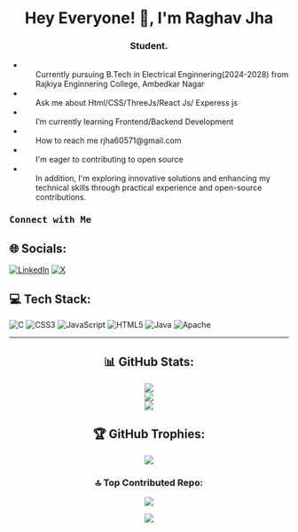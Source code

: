 <h1 align="center">Hey Everyone! 👋, I'm Raghav Jha</h1>
<h3 align="center">Student.</h3> 


- <ul>Currently pursuing B.Tech in Electrical Enginnering(2024-2028) from Rajkiya Enginnering College, Ambedkar Nagar</ul>
- <ul>Ask me about Html/CSS/ThreeJs/React Js/ Experess js</ul>
-  <ul>I’m currently learning Frontend/Backend Development</ul>
-  <ul>How to reach me <a>rjha60571@gmail.com</a></ul
- <ul>I'm eager to contributing  to open source </ul>
- <ul>In addition, I'm exploring innovative solutions and enhancing my technical skills through practical experience and open-source contributions.</ul>

   

<h3><b><samp>Connect with Me</samp></b></h3>

## 🌐 Socials:
[![LinkedIn](https://img.shields.io/badge/LinkedIn-%230077B5.svg?logo=linkedin&logoColor=white)](https://www.linkedin.com/in/raghav-jha-25692430b/) 
[![X](https://img.shields.io/badge/X-black.svg?logo=X&logoColor=white)](https://x.com/rjha60571)


## 💻 Tech Stack:
![C](https://img.shields.io/badge/c-%2300599C.svg?style=for-the-badge&logo=c&logoColor=white) 
![CSS3](https://img.shields.io/badge/css3-%231572B6.svg?style=for-the-badge&logo=css3&logoColor=white) 
![JavaScript](https://img.shields.io/badge/javascript-%23323330.svg?style=for-the-badge&logo=javascript&logoColor=%23F7DF1E) 
![HTML5](https://img.shields.io/badge/html5-%23E34F26.svg?style=for-the-badge&logo=html5&logoColor=white) 
![Java](https://img.shields.io/badge/java-%23ED8B00.svg?style=for-the-badge&logo=openjdk&logoColor=white) 
![Apache](https://img.shields.io/badge/apache-%23D42029.svg?style=for-the-badge&logo=apache&logoColor=white)


<hr>  

 <div align="center">
  
## 📊 GitHub Stats:
![](https://github-readme-stats.vercel.app/api?username=RaghavJha60570&theme=dark&hide_border=false&include_all_commits=false&count_private=false)<br>
![](https://github-readme-streak-stats.herokuapp.com/?user=RaghavJha60570&theme=dark&hide_border=false)<br>
![](https://github-readme-stats.vercel.app/api/top-langs/?username=RaghavJha60570&theme=dark&hide_border=false&include_all_commits=false&count_private=false&layout=compact)

## 🏆 GitHub Trophies:
![](https://github-profile-trophy.vercel.app/?username=RaghavJha60570&theme=radical&no-frame=false&no-bg=true&margin-w=4)

### 🔝 Top Contributed Repo:
![](https://github-contributor-stats.vercel.app/api?username=RaghavJha60570&limit=5&theme=dark&combine_all_yearly_contributions=true)

[![](https://visitcount.itsvg.in/api?id=RaghavJha60570&icon=0&color=0)](https://visitcount.itsvg.in)

</div>
